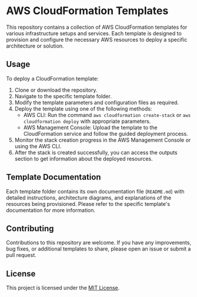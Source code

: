 # AWS CloudFormation Templates

This repository contains a collection of AWS CloudFormation templates for various infrastructure setups and services. Each template is designed to provision and configure the necessary AWS resources to deploy a specific architecture or solution.

## Usage

To deploy a CloudFormation template:

1. Clone or download the repository.
2. Navigate to the specific template folder.
3. Modify the template parameters and configuration files as required.
4. Deploy the template using one of the following methods:
   - AWS CLI: Run the command `aws cloudformation create-stack` or `aws cloudformation deploy` with appropriate parameters.
   - AWS Management Console: Upload the template to the CloudFormation service and follow the guided deployment process.
5. Monitor the stack creation progress in the AWS Management Console or using the AWS CLI.
6. After the stack is created successfully, you can access the outputs section to get information about the deployed resources.

## Template Documentation

Each template folder contains its own documentation file (`README.md`) with detailed instructions, architecture diagrams, and explanations of the resources being provisioned. Please refer to the specific template's documentation for more information.

## Contributing

Contributions to this repository are welcome. If you have any improvements, bug fixes, or additional templates to share, please open an issue or submit a pull request.

## License

This project is licensed under the [MIT License](LICENSE).
